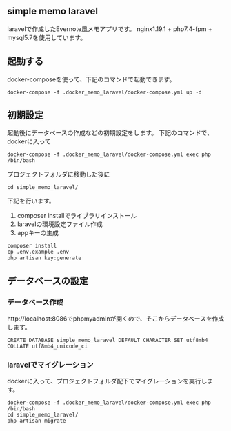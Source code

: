 ## simple memo laravel
laravelで作成したEvernote風メモアプリです。
nginx1.19.1 + php7.4-fpm + mysql5.7を使用しています。

## 起動する
docker-composeを使って、下記のコマンドで起動できます。

```
docker-compose -f .docker_memo_laravel/docker-compose.yml up -d
```

## 初期設定
起動後にデータベースの作成などの初期設定をします。
下記のコマンドで、dockerに入って

```
docker-compose -f .docker_memo_laravel/docker-compose.yml exec php /bin/bash
```

プロジェクトフォルダに移動した後に

```
cd simple_memo_laravel/
```

下記を行います。
1. composer installでライブラリインストール
2. laravelの環境設定ファイル作成
3. appキーの生成

```
composer install
cp .env.example .env
php artisan key:generate
```

## データベースの設定
### データベース作成
http://localhost:8086でphpmyadminが開くので、そこからデータベースを作成します。

```
CREATE DATABASE simple_memo_laravel DEFAULT CHARACTER SET utf8mb4 COLLATE utf8mb4_unicode_ci
```

### laravelでマイグレーション
dockerに入って、プロジェクトフォルダ配下でマイグレーションを実行します。

```
docker-compose -f .docker_memo_laravel/docker-compose.yml exec php /bin/bash
cd simple_memo_laravel/
php artisan migrate
```

